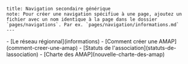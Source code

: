    title: Navigation secondaire générique
    note: Pour créer une navigation spécifiue à une page, ajoutez un fichier avec un nom identique à la page dans le dossier `pages/navigations`. Par ex. `pages/navigation/informations.md`
    ---

<div class="navigation navigation-vertical" markdown=1>
 - [Le réseau régionnal](informations)
 - [Comment créer une AMAP](comment-creer-une-amap)
 - [Statuts de l'association](statuts-de-lassociation)
 - [Charte des AMAP](nouvelle-charte-des-amap)
</div>